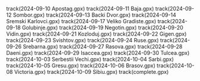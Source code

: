 track(2024-09-10 Apostag.gpx)
track(2024-09-11 Baja.gpx)
track(2024-09-12 Sombor.gpx)
track(2024-09-13 Backi Dvor.gpx)
track(2024-09-14 Sremski Karlovci.gpx)
track(2024-09-17 Veliko Gradiste.gpx)
track(2024-09-18 Golubinje.gpx)
track(2024-09-19 Negotin.gpx)
track(2024-09-20 Vidin.gpx)
track(2024-09-21 Kozloduj.gpx)
track(2024-09-22 Gigen.gpx)
track(2024-09-23 Svishtov.gpx)
track(2024-09-24 Ruse.gpx)
track(2024-09-26 Srebarna.gpx)
track(2024-09-27 Rasova.gpx)
track(2024-09-28 Daeni.gpx)
track(2024-09-29 Isaccea.gpx)
track(2024-09-30 Tulcea.gpx)
track(2024-10-03 Serbestii Vechi.gpx)
track(2024-10-04 Sarbi.gpx)
track(2024-10-05 Gresu.gpx)
track(2024-10-06 Brasov.gpx)
track(2024-10-08 Victoria.gpx)
track(2024-10-09 Sibiu.gpx)
track(complete.gpx)